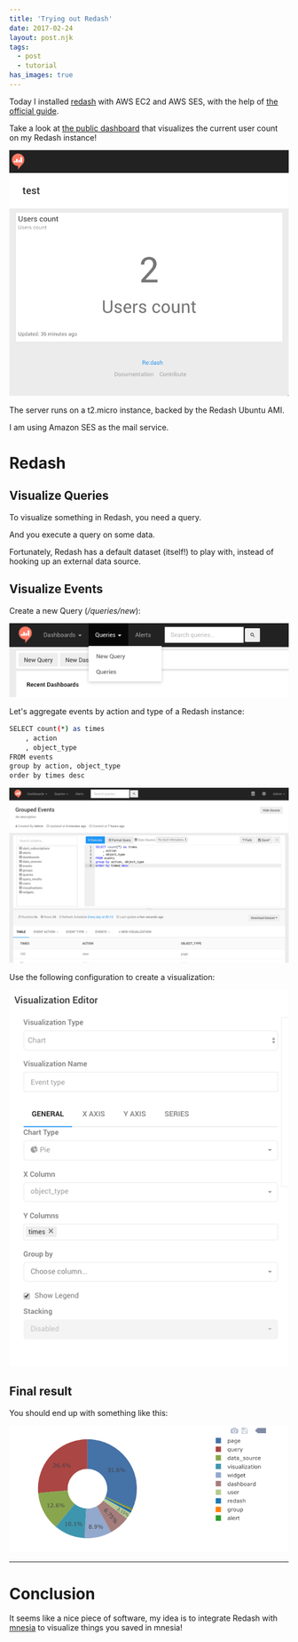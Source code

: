 ```yaml
---
title: 'Trying out Redash'
date: 2017-02-24
layout: post.njk
tags:
  - post
  - tutorial
has_images: true
---
```


Today I installed [redash](https://redash.io/) with AWS EC2 and AWS SES, with the help of [the official guide](https://redash.io/help-onpremise/setup/setting-up-redash-instance.html#setup-redash-instance-setup).

Take a look at [the public dashboard](http://ec2-35-157-99-204.eu-central-1.compute.amazonaws.com/public/dashboards/9vt14NRnDAxp6IujiYiJ1u4nsGbiAWJ1F59LJEGt?org_slug=default) that visualizes the current user count on my Redash instance!

<img itemprop="image" src="/assets/images/posts/redash.users.count.png" alt="redash.users.count.png" class="fancy"/>

The server runs on a t2.micro instance, backed by the Redash Ubuntu AMI.

I am using Amazon SES as the mail service.

# Redash

## Visualize Queries

To visualize something in Redash, you need a query.

And you execute a query on some data.

Fortunately, Redash has a default dataset (itself!) to play with, instead of hooking up an external data source.

## Visualize Events

Create a new Query (*/queries/new*):

<img src="/assets/images/posts/redash.create.new.query.png" alt="redash.create.new.query.png" class="fancy medium"/>

Let's aggregate events by action and type of a Redash instance:

```bash
SELECT count(*) as times
    , action
    , object_type
FROM events
group by action, object_type
order by times desc
```

<img src="/assets/images/posts/redash.query.new.png" alt="redash.query.new.png" class="fancy"/>

Use the following configuration to create a visualization:

<img src="/assets/images/posts/redash.visualization.new.png" alt="redash.visualization.new.png" class="fancy"/>

## Final result

You should end up with something like this:

<img src="/assets/images/posts/redash.visualization.events.png" alt="redash.visualization.events.png" class="fancy"/>

---

# Conclusion

It seems like a nice piece of software, my idea is to integrate Redash with [mnesia](https://github.com/christian-fei/mnesia) to visualize things you saved in mnesia!
